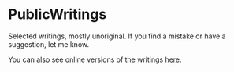 # PublicWritings
Selected writings, mostly unoriginal. If you find a mistake or have a suggestion, let me know.

You can also see online versions of the writings [here](https://ishanina.github.io).
